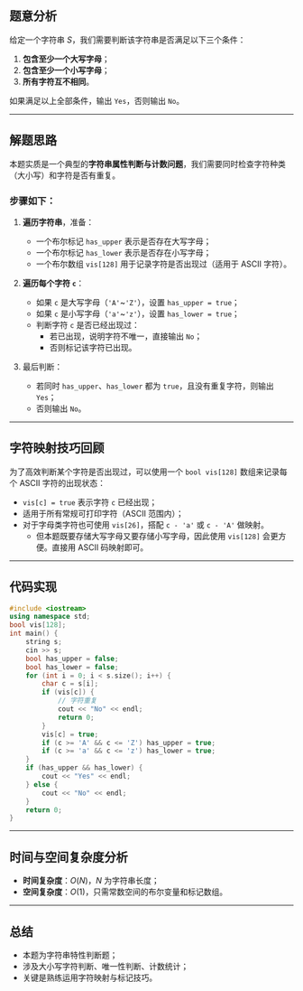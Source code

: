 ## 题意分析

给定一个字符串 $S$，我们需要判断该字符串是否满足以下三个条件：

1. **包含至少一个大写字母**；
2. **包含至少一个小写字母**；
3. **所有字符互不相同**。

如果满足以上全部条件，输出 `Yes`，否则输出 `No`。

---

## 解题思路

本题实质是一个典型的**字符串属性判断与计数问题**，我们需要同时检查字符种类（大小写）和字符是否有重复。

### 步骤如下：

1. **遍历字符串**，准备：
   - 一个布尔标记 `has_upper` 表示是否存在大写字母；
   - 一个布尔标记 `has_lower` 表示是否存在小写字母；
   - 一个布尔数组 `vis[128]` 用于记录字符是否出现过（适用于 ASCII 字符）。

2. **遍历每个字符 `c`**：
   - 如果 `c` 是大写字母（`'A'`~`'Z'`），设置 `has_upper = true`；
   - 如果 `c` 是小写字母（`'a'`~`'z'`），设置 `has_lower = true`；
   - 判断字符 `c` 是否已经出现过：
     - 若已出现，说明字符不唯一，直接输出 `No`；
     - 否则标记该字符已出现。

3. 最后判断：
   - 若同时 `has_upper`、`has_lower` 都为 `true`，且没有重复字符，则输出 `Yes`；
   - 否则输出 `No`。

---

## 字符映射技巧回顾

为了高效判断某个字符是否出现过，可以使用一个 `bool vis[128]` 数组来记录每个 ASCII 字符的出现状态：

- `vis[c] = true` 表示字符 `c` 已经出现；
- 适用于所有常规可打印字符（ASCII 范围内）；
- 对于字母类字符也可使用 `vis[26]`，搭配 `c - 'a'` 或 `c - 'A'` 做映射。
  - 但本题既要存储大写字母又要存储小写字母，因此使用 `vis[128]` 会更方便。直接用 ASCII 码映射即可。

---

## 代码实现

```cpp
#include <iostream>
using namespace std;
bool vis[128];
int main() {
    string s;
    cin >> s;
    bool has_upper = false;
    bool has_lower = false;
    for (int i = 0; i < s.size(); i++) {
        char c = s[i];
        if (vis[c]) {
            // 字符重复
            cout << "No" << endl;
            return 0;
        }
        vis[c] = true;
        if (c >= 'A' && c <= 'Z') has_upper = true;
        if (c >= 'a' && c <= 'z') has_lower = true;
    }
    if (has_upper && has_lower) {
        cout << "Yes" << endl;
    } else {
        cout << "No" << endl;
    }
    return 0;
}
```

---


## 时间与空间复杂度分析

- **时间复杂度**：$O(N)$，$N$ 为字符串长度；
- **空间复杂度**：$O(1)$，只需常数空间的布尔变量和标记数组。

---

## 总结

- 本题为字符串特性判断题；
- 涉及大小写字符判断、唯一性判断、计数统计；
- 关键是熟练运用字符映射与标记技巧。
